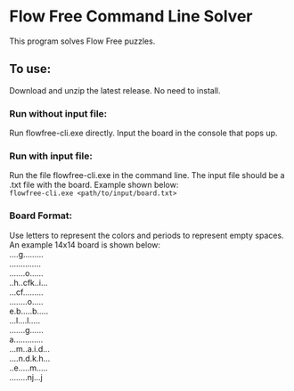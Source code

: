 # Flow Free Command Line Solver
This program solves Flow Free puzzles. 

## To use:
Download and unzip the latest release. No need to install.
### Run without input file: 
Run flowfree-cli.exe directly. Input the board in the console that pops up.
### Run with input file: 
Run the file flowfree-cli.exe in the command line. The input file should be a .txt file with the board. Example shown below: \
`flowfree-cli.exe <path/to/input/board.txt> `

### Board Format: 
Use letters to represent the colors and periods to represent empty spaces. An example 14x14 board is shown below: \
....g......... \
.............. \
.......o...... \
..h..cfk..i... \
...cf......... \
........o..... \
e.b.....b..... \
...l....l..... \
.......g...... \
a............. \
...m..a.i.d... \
....n.d.k.h... \
..e.....m..... \
........nj...j 